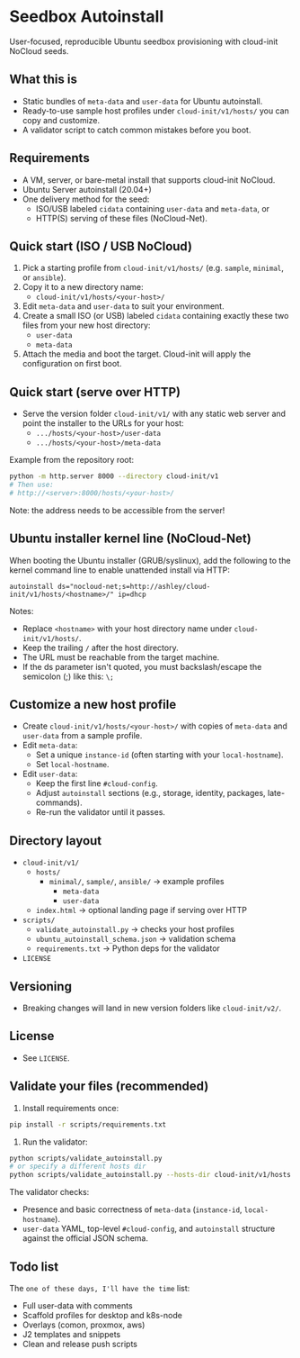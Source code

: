 Seedbox Autoinstall
====================

User-focused, reproducible Ubuntu seedbox provisioning with cloud-init NoCloud seeds.

What this is
-------------

- Static bundles of `meta-data` and `user-data` for Ubuntu autoinstall.
- Ready-to-use sample host profiles under `cloud-init/v1/hosts/` you can copy and customize.
- A validator script to catch common mistakes before you boot.

Requirements
------------

- A VM, server, or bare-metal install that supports cloud-init NoCloud.
- Ubuntu Server autoinstall (20.04+)
- One delivery method for the seed:
  - ISO/USB labeled `cidata` containing `user-data` and `meta-data`, or
  - HTTP(S) serving of these files (NoCloud-Net).

Quick start (ISO / USB NoCloud)
-------------------------------

1. Pick a starting profile from `cloud-init/v1/hosts/` (e.g. `sample`, `minimal`, or `ansible`).
2. Copy it to a new directory name:
   - `cloud-init/v1/hosts/<your-host>/`
3. Edit `meta-data` and `user-data` to suit your environment.
4. Create a small ISO (or USB) labeled `cidata` containing exactly these two files from your new host directory:
   - `user-data`
   - `meta-data`
5. Attach the media and boot the target. Cloud-init will apply the configuration on first boot.

Quick start (serve over HTTP)
-----------------------------

- Serve the version folder `cloud-init/v1/` with any static web server and point the installer to the URLs for your host:
  - `.../hosts/<your-host>/user-data`
  - `.../hosts/<your-host>/meta-data`

Example from the repository root:

```bash
python -m http.server 8000 --directory cloud-init/v1
# Then use:
# http://<server>:8000/hosts/<your-host>/
```

Note: the address needs to be accessible from the server!

Ubuntu installer kernel line (NoCloud-Net)
-----------------------------------------

When booting the Ubuntu installer (GRUB/syslinux), add the following to the kernel command line to enable unattended install via HTTP:

```text
autoinstall ds="nocloud-net;s=http://ashley/cloud-init/v1/hosts/<hostname>/" ip=dhcp
```

Notes:

- Replace `<hostname>` with your host directory name under `cloud-init/v1/hosts/`.
- Keep the trailing `/` after the host directory.
- The URL must be reachable from the target machine.
- If the ds parameter isn't quoted, you must backslash/escape the semicolon (;) like this: `\;`

Customize a new host profile
----------------------------

- Create `cloud-init/v1/hosts/<your-host>/` with copies of `meta-data` and `user-data` from a sample profile.
- Edit `meta-data`:
  - Set a unique `instance-id` (often starting with your `local-hostname`).
  - Set `local-hostname`.
- Edit `user-data`:
  - Keep the first line `#cloud-config`.
  - Adjust `autoinstall` sections (e.g., storage, identity, packages, late-commands).
  - Re-run the validator until it passes.

Directory layout
----------------

- `cloud-init/v1/`
  - `hosts/`
    - `minimal/`, `sample/`, `ansible/` → example profiles
      - `meta-data`
      - `user-data`
  - `index.html` → optional landing page if serving over HTTP
- `scripts/`
  - `validate_autoinstall.py` → checks your host profiles
  - `ubuntu_autoinstall_schema.json` → validation schema
  - `requirements.txt` → Python deps for the validator
- `LICENSE`

Versioning
----------

- Breaking changes will land in new version folders like `cloud-init/v2/`.

License
-------

- See `LICENSE`.

Validate your files (recommended)
---------------------------------

1. Install requirements once:

```bash
pip install -r scripts/requirements.txt
```

1. Run the validator:

```bash
python scripts/validate_autoinstall.py
# or specify a different hosts dir
python scripts/validate_autoinstall.py --hosts-dir cloud-init/v1/hosts
```

The validator checks:

- Presence and basic correctness of `meta-data` (`instance-id`, `local-hostname`).
- `user-data` YAML, top-level `#cloud-config`, and `autoinstall` structure against the official JSON schema.

Todo list
---------

The `one of these days, I'll have the time` list:

- Full user-data with comments
- Scaffold profiles for desktop and k8s-node
- Overlays (comon, proxmox, aws)
- J2 templates and snippets
- Clean and release push scripts
